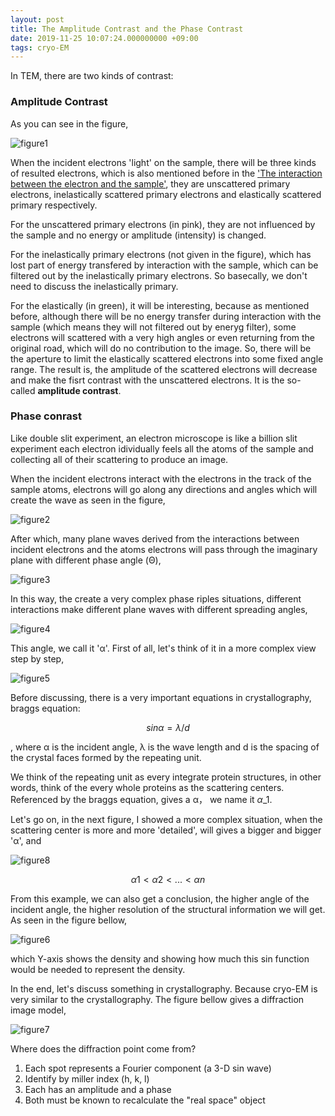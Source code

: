```yaml
---
layout: post
title: The Amplitude Contrast and the Phase Contrast
date: 2019-11-25 10:07:24.000000000 +09:00
tags: cryo-EM
---
```


In TEM, there are two kinds of contrast:

### Amplitude Contrast

As you can see in the figure,

![figure1](/assets/201911/2019-11-25_10-11-03.png)

When the incident electrons 'light' on the sample, there will be three kinds of resulted electrons, which is also mentioned before in the ['The interaction between the electron and the sample'](http://life.zququ.fun/2019/11/amplitude-and-phase-contrast-1/), they are unscattered primary electrons, inelastically scattered primary electrons and elastically scattered primary respectively.

For the unscattered primary electrons (in pink), they are not influenced by the sample and no energy or amplitude (intensity) is changed.

For the inelastically primary electrons (not given in the figure), which has lost part of energy transfered by interaction with the sample, which can be filtered out by the inelastically primary electrons. So basecally, we don't need to discuss the inelastically primary.

For the elastically (in green), it will be interesting, because as mentioned before, although there will be no energy transfer during interaction with the sample (which means they will not filtered out by eneryg filter), some electrons will scattered with a very high angles or even returning from the original road, which will do no contribution to the image. So, there will be the aperture to limit the elastically scattered electrons into some fixed angle range. The result is, the amplitude of the scattered electrons will decrease and make the fisrt contrast with the unscattered electrons. It is the so-called **amplitude contrast**.

### Phase conrast

Like double slit experiment, an electron microscope is like a billion slit experiment each electron idividually feels all the atoms of the sample and collecting all of their scattering to produce an image.

When the incident electrons interact with the electrons in the track of the sample atoms, electrons will go along any directions and angles which will create the wave as seen in the figure,

![figure2](/assets/201911/2019-11-25_10-28-54.png)

After which, many plane waves derived from the interactions between incident electrons and the atoms electrons will pass through the imaginary plane with different phase angle (Θ),

![figure3](/assets/201911/2019-11-25_10-33-36.png)

In this way, the create a very complex phase riples situations, different interactions make different plane waves with different spreading angles,

![figure4](/assets/201911/2019-11-25_10-44-25.png)

This angle, we call it 'α'. First of all, let's think of it in a more complex view step by step,

![figure5](/assets/201911/2019-11-25_10-49-13.png)

Before discussing, there is a very important equations in crystallography, braggs equation:

$$sinα = λ/d$$

, where α is the incident angle, λ is the wave length and d is the spacing of the crystal faces formed by the repeating unit.

We think of the repeating unit as every integrate protein structures, in other words, think of the every whole proteins as the scattering centers. Referenced by the braggs equation, gives a α， we name it $α\_1$.

Let's go on, in the next figure, I showed a more complex situation, when the scattering center is more and more 'detailed', will gives a bigger and bigger 'α', and

![figure8](/assets/201911/2019-11-25_10-58-53.png)

$$α1 < α2 < ... <αn$$

From this example, we can also get a conclusion, the higher angle of the incident angle, the higher resolution of the structural information we will get. As seen in the figure bellow,

![figure6](/assets/201911/2019-11-25_11-04-31.png)

which Y-axis shows the density and showing how much this sin function would be needed to represent the density.

In the end, let's discuss something in crystallography. Because cryo-EM is very similar to the crystallography. The figure bellow gives a diffraction image model,

![figure7](/assets/201911/2019-11-25_11-10-27.png)

Where does the diffraction point come from? 

1. Each spot represents a Fourier component (a 3-D sin wave)
2. Identify by miller index (h, k, l)
3. Each has an amplitude and a phase
4. Both must be known to recalculate the "real space" object

